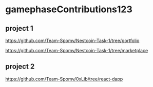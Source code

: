 # gamephaseContributions123

## project 1

https://github.com/Team-Spomv/Nestcoin-Task-1/tree/portfolio

https://github.com/Team-Spomv/Nestcoin-Task-1/tree/marketplace


## project 2

https://github.com/Team-Spomv/0xLib/tree/react-dapp
